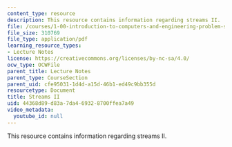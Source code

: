 ```yaml
---
content_type: resource
description: This resource contains information regarding streams II.
file: /courses/1-00-introduction-to-computers-and-engineering-problem-solving-spring-2012/44368d89d83a7da469328700ffea7a49_MIT1_00S12_Lec_24.pdf
file_size: 310769
file_type: application/pdf
learning_resource_types:
- Lecture Notes
license: https://creativecommons.org/licenses/by-nc-sa/4.0/
ocw_type: OCWFile
parent_title: Lecture Notes
parent_type: CourseSection
parent_uid: cfe95031-1d4d-a15d-46b1-ed49c9bb355d
resourcetype: Document
title: Streams II
uid: 44368d89-d83a-7da4-6932-8700ffea7a49
video_metadata:
  youtube_id: null
---
```

This resource contains information regarding streams II.